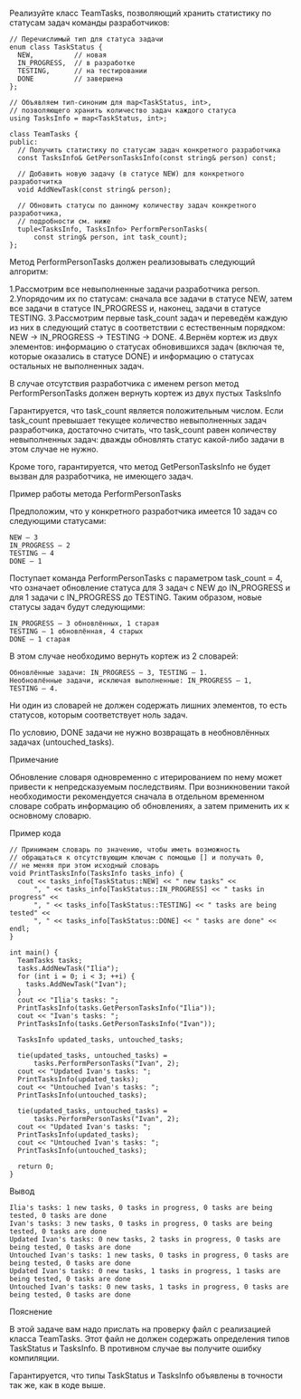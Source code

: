 Реализуйте класс TeamTasks, позволяющий хранить статистику по статусам задач команды разработчиков:

	// Перечислимый тип для статуса задачи
	enum class TaskStatus {
	  NEW,          // новая
	  IN_PROGRESS,  // в разработке
	  TESTING,      // на тестировании
	  DONE          // завершена
	};

	// Объявляем тип-синоним для map<TaskStatus, int>,
	// позволяющего хранить количество задач каждого статуса
	using TasksInfo = map<TaskStatus, int>;

	class TeamTasks {
	public:
	  // Получить статистику по статусам задач конкретного разработчика
	  const TasksInfo& GetPersonTasksInfo(const string& person) const;
	  
	  // Добавить новую задачу (в статусе NEW) для конкретного разработчитка
	  void AddNewTask(const string& person);
	  
	  // Обновить статусы по данному количеству задач конкретного разработчика,
	  // подробности см. ниже
	  tuple<TasksInfo, TasksInfo> PerformPersonTasks(
		  const string& person, int task_count);
	};

Метод PerformPersonTasks должен реализовывать следующий алгоритм:

1.Рассмотрим все невыполненные задачи разработчика person.
2.Упорядочим их по статусам: сначала все задачи в статусе NEW, затем все 
задачи в статусе IN_PROGRESS и, наконец, задачи в статусе TESTING.
3.Рассмотрим первые task_count задач и переведём каждую из них в следующий статус в 
соответствии с естественным порядком: NEW → 
IN_PROGRESS → TESTING → DONE.
4.Вернём кортеж из двух элементов: информацию о статусах обновившихся 
задач (включая те, которые оказались в статусе DONE) и информацию о 
статусах остальных не выполненных задач.

В случае отсутствия разработчика с именем person метод PerformPersonTasks 
должен вернуть кортеж из двух пустых TasksInfo

Гарантируется, что task_count является положительным числом. 
Если task_count превышает текущее количество невыполненных задач 
разработчика, достаточно считать, что task_count равен количеству 
невыполненных задач: дважды обновлять статус какой-либо задачи в этом 
случае не нужно.

Кроме того, гарантируется, что метод GetPersonTasksInfo не будет вызван для 
разработчика, не имеющего задач.

Пример работы метода PerformPersonTasks

Предположим, что у конкретного разработчика имеется 10 задач со 
следующими статусами:

	NEW — 3
	IN_PROGRESS — 2
	TESTING — 4
	DONE — 1

Поступает команда PerformPersonTasks с параметром task_count = 4, что 
означает обновление статуса для 3 задач c NEW до IN_PROGRESS и для 1 задачи 
с IN_PROGRESS до TESTING. Таким образом, новые статусы задач будут следующими:

	IN_PROGRESS — 3 обновлённых, 1 старая
	TESTING — 1 обновлённая, 4 старых
	DONE — 1 старая

В этом случае необходимо вернуть кортеж из 2 словарей:

	Обновлённые задачи: IN_PROGRESS — 3, TESTING — 1.
	Необновлённые задачи, исключая выполненные: IN_PROGRESS — 1, 
	TESTING — 4.

Ни один из словарей не должен содержать лишних элементов, то есть 
статусов, которым соответствует ноль задач.

По условию, DONE задачи не нужно возвращать в необновлённых задачах 
(untouched_tasks).

Примечание

Обновление словаря одновременно с итерированием по нему может привести 
к непредсказуемым последствиям. При возникновении такой необходимости 
рекомендуется сначала в отдельном временном словаре собрать информацию 
об обновлениях, а затем применить их к основному словарю.

Пример кода

	// Принимаем словарь по значению, чтобы иметь возможность
	// обращаться к отсутствующим ключам с помощью [] и получать 0,
	// не меняя при этом исходный словарь
	void PrintTasksInfo(TasksInfo tasks_info) {
	  cout << tasks_info[TaskStatus::NEW] << " new tasks" <<
		  ", " << tasks_info[TaskStatus::IN_PROGRESS] << " tasks in progress" <<
		  ", " << tasks_info[TaskStatus::TESTING] << " tasks are being tested" <<
		  ", " << tasks_info[TaskStatus::DONE] << " tasks are done" << endl;
	}

	int main() {
	  TeamTasks tasks;
	  tasks.AddNewTask("Ilia");
	  for (int i = 0; i < 3; ++i) {
		tasks.AddNewTask("Ivan");
	  }
	  cout << "Ilia's tasks: ";
	  PrintTasksInfo(tasks.GetPersonTasksInfo("Ilia"));
	  cout << "Ivan's tasks: ";
	  PrintTasksInfo(tasks.GetPersonTasksInfo("Ivan"));
	  
	  TasksInfo updated_tasks, untouched_tasks;
	  
	  tie(updated_tasks, untouched_tasks) =
		  tasks.PerformPersonTasks("Ivan", 2);
	  cout << "Updated Ivan's tasks: ";
	  PrintTasksInfo(updated_tasks);
	  cout << "Untouched Ivan's tasks: ";
	  PrintTasksInfo(untouched_tasks);
	  
	  tie(updated_tasks, untouched_tasks) =
		  tasks.PerformPersonTasks("Ivan", 2);
	  cout << "Updated Ivan's tasks: ";
	  PrintTasksInfo(updated_tasks);
	  cout << "Untouched Ivan's tasks: ";
	  PrintTasksInfo(untouched_tasks);

	  return 0;
	}
	
Вывод

	Ilia's tasks: 1 new tasks, 0 tasks in progress, 0 tasks are being tested, 0 tasks are done
	Ivan's tasks: 3 new tasks, 0 tasks in progress, 0 tasks are being tested, 0 tasks are done
	Updated Ivan's tasks: 0 new tasks, 2 tasks in progress, 0 tasks are being tested, 0 tasks are done
	Untouched Ivan's tasks: 1 new tasks, 0 tasks in progress, 0 tasks are being tested, 0 tasks are done
	Updated Ivan's tasks: 0 new tasks, 1 tasks in progress, 1 tasks are being tested, 0 tasks are done
	Untouched Ivan's tasks: 0 new tasks, 1 tasks in progress, 0 tasks are being tested, 0 tasks are done
	
Пояснение

В этой задаче вам надо прислать на проверку файл с реализацией класса 
TeamTasks. Этот файл не должен содержать определения типов 
TaskStatus и TasksInfo. В противном случае вы получите ошибку компиляции.

Гарантируется, что типы TaskStatus и TasksInfo объявлены в точности так же, 
как в коде выше.